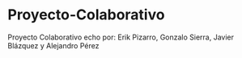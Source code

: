 # Proyecto-Colaborativo
Proyecto Colaborativo echo por: Erik Pizarro, Gonzalo Sierra, Javier Blázquez y Alejandro Pérez
